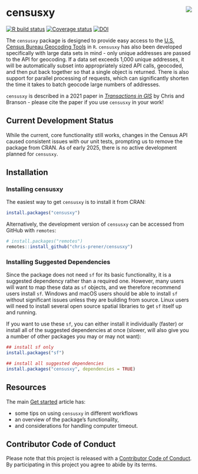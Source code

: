# censusxy <img src="man/figures/logo.png" align="right" />

[![R build status](https://github.com/chris-prener/censusxy/workflows/R-CMD-check/badge.svg)](https://github.com/chris-prener/censusxy/actions)
[![Coverage status](https://codecov.io/gh/chris-prener/censusxy/branch/master/graph/badge.svg)](https://codecov.io/github/chris-prener/censusxy?branch=main)
[![DOI](https://zenodo.org/badge/165924122.svg)](https://zenodo.org/badge/latestdoi/165924122)

The `censusxy` package is designed to provide easy access to the [U.S. Census Bureau Geocoding Tools](https://geocoding.geo.census.gov/geocoder/) in `R`. `censusxy` has also been developed specifically with large data sets in mind - only unique addresses are passed to the API for geocoding. If a data set exceeds 1,000 unique addresses, it will be automatically subset into appropriately sized API calls, geocoded, and then put back together so that a single object is returned. There is also support for parallel processing of requests, which can significantly shorten the time it takes to batch geocode large numbers of addresses.

`censusxy` is described in a 2021 paper in [*Transactions in GIS*](https://onlinelibrary.wiley.com/doi/abs/10.1111/tgis.12741) by Chris and Branson - please cite the paper if you use `censusxy` in your work!

## Current Development Status
While the current, core functionality still works, changes in the Census API caused consistent issues with our unit tests, prompting us to remove the package from CRAN. As of early 2025, there is no active development planned for `censusxy`.

## Installation
### Installing censusxy
The easiest way to get `censusxy` is to install it from CRAN:

```r
install.packages("censusxy")
```

Alternatively, the development version of `censusxy` can be accessed from GitHub with `remotes`:

```r
# install.packages("remotes")
remotes::install_github("chris-prener/censusxy")
```

### Installing Suggested Dependencies
Since the package does not need `sf` for its basic functionality, it is a suggested dependency rather than a required one. However, many users will want to map these data as `sf` objects, and we therefore recommend users install `sf`. Windows and macOS users should be able to install `sf` without significant issues unless they are building from source. Linux users will need to install several open source spatial libraries to get `sf` itself up and running. 

If you want to use these `sf`, you can either install it individually (faster) or install all of the suggested dependencies at once (slower, will also give you a number of other packages you may or may not want):

```r
## install sf only
install.packages("sf")

## install all suggested dependencies
install.packages("censusxy", dependencies = TRUE)
```

## Resources

The main [Get started](articles/censusxy.html) article has:

-   some tips on using `censusxy` in different workflows
-   an overview of the package’s functionality,
-   and considerations for handling computer timeout.

## Contributor Code of Conduct
Please note that this project is released with a [Contributor Code of Conduct](.github/CODE_OF_CONDUCT.md). By participating in this project you agree to abide by its terms.
